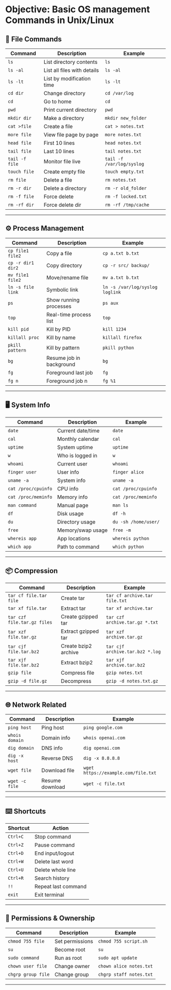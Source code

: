# **Objective: Basic OS management Commands in Unix/Linux**

## 📁 **File Commands**

| Command        | Description                 | Example                   |
| -------------- | --------------------------- | ------------------------- |
| `ls`           | List directory contents     | `ls`                      |
| `ls -al`       | List all files with details | `ls -al`                  |
| `ls -lt`       | List by modification time   | `ls -lt`                  |
| `cd dir`       | Change directory            | `cd /var/log`             |
| `cd`           | Go to home                  | `cd`                      |
| `pwd`          | Print current directory     | `pwd`                     |
| `mkdir dir`    | Make a directory            | `mkdir new_folder`        |
| `cat >file`    | Create a file               | `cat > notes.txt`         |
| `more file`    | View file page by page      | `more notes.txt`          |
| `head file`    | First 10 lines              | `head notes.txt`          |
| `tail file`    | Last 10 lines               | `tail notes.txt`          |
| `tail -f file` | Monitor file live           | `tail -f /var/log/syslog` |
| `touch file`   | Create empty file           | `touch empty.txt`         |
| `rm file`      | Delete a file               | `rm notes.txt`            |
| `rm -r dir`    | Delete a directory          | `rm -r old_folder`        |
| `rm -f file`   | Force delete                | `rm -f locked.txt`        |
| `rm -rf dir`   | Force delete dir            | `rm -rf /tmp/cache`       |

---

## ⚙️ **Process Management**

| Command           | Description              | Example                         |
| ----------------- | ------------------------ | ------------------------------- |
| `cp file1 file2`  | Copy a file              | `cp a.txt b.txt`                |
| `cp -r dir1 dir2` | Copy directory           | `cp -r src/ backup/`            |
| `mv file1 file2`  | Move/rename file         | `mv a.txt b.txt`                |
| `ln -s file link` | Symbolic link            | `ln -s /var/log/syslog loglink` |
| `ps`              | Show running processes   | `ps aux`                        |
| `top`             | Real-time process list   | `top`                           |
| `kill pid`        | Kill by PID              | `kill 1234`                     |
| `killall proc`    | Kill by name             | `killall firefox`               |
| `pkill pattern`   | Kill by pattern          | `pkill python`                  |
| `bg`              | Resume job in background | `bg`                            |
| `fg`              | Foreground last job      | `fg`                            |
| `fg n`            | Foreground job n         | `fg %1`                         |

---

## 🖥️ **System Info**

| Command             | Description       | Example              |
| ------------------- | ----------------- | -------------------- |
| `date`              | Current date/time | `date`               |
| `cal`               | Monthly calendar  | `cal`                |
| `uptime`            | System uptime     | `uptime`             |
| `w`                 | Who is logged in  | `w`                  |
| `whoami`            | Current user      | `whoami`             |
| `finger user`       | User info         | `finger alice`       |
| `uname -a`          | System info       | `uname -a`           |
| `cat /proc/cpuinfo` | CPU info          | `cat /proc/cpuinfo`  |
| `cat /proc/meminfo` | Memory info       | `cat /proc/meminfo`  |
| `man command`       | Manual page       | `man ls`             |
| `df`                | Disk usage        | `df -h`              |
| `du`                | Directory usage   | `du -sh /home/user/` |
| `free`              | Memory/swap usage | `free -m`            |
| `whereis app`       | App locations     | `whereis python`     |
| `which app`         | Path to command   | `which python`       |

---

## 📦 **Compression**

| Command                     | Description          | Example                         |
| --------------------------- | -------------------- | ------------------------------- |
| `tar cf file.tar file`      | Create tar           | `tar cf archive.tar file.txt`   |
| `tar xf file.tar`           | Extract tar          | `tar xf archive.tar`            |
| `tar czf file.tar.gz files` | Create gzipped tar   | `tar czf archive.tar.gz *.txt`  |
| `tar xzf file.tar.gz`       | Extract gzipped tar  | `tar xzf archive.tar.gz`        |
| `tar cjf file.tar.bz2`      | Create bzip2 archive | `tar cjf archive.tar.bz2 *.log` |
| `tar xjf file.tar.bz2`      | Extract bzip2        | `tar xjf archive.tar.bz2`       |
| `gzip file`                 | Compress file        | `gzip notes.txt`                |
| `gzip -d file.gz`           | Decompress           | `gzip -d notes.txt.gz`          |

---

## 🌐 **Network Related**

| Command        | Description     | Example                             |
| -------------- | --------------- | ----------------------------------- |
| `ping host`    | Ping host       | `ping google.com`                   |
| `whois domain` | Domain info     | `whois openai.com`                  |
| `dig domain`   | DNS info        | `dig openai.com`                    |
| `dig -x host`  | Reverse DNS     | `dig -x 8.8.8.8`                    |
| `wget file`    | Download file   | `wget https://example.com/file.txt` |
| `wget -c file` | Resume download | `wget -c file.txt`                  |

---

## ⌨️ **Shortcuts**

| Shortcut | Action              |
| -------- | ------------------- |
| `Ctrl+C` | Stop command        |
| `Ctrl+Z` | Pause command       |
| `Ctrl+D` | End input/logout    |
| `Ctrl+W` | Delete last word    |
| `Ctrl+U` | Delete whole line   |
| `Ctrl+R` | Search history      |
| `!!`     | Repeat last command |
| `exit`   | Exit terminal       |

---

## 🔐 **Permissions & Ownership**

| Command            | Description     | Example                 |
| ------------------ | --------------- | ----------------------- |
| `chmod 755 file`   | Set permissions | `chmod 755 script.sh`   |
| `su`               | Become root     | `su`                    |
| `sudo command`     | Run as root     | `sudo apt update`       |
| `chown user file`  | Change owner    | `chown alice notes.txt` |
| `chgrp group file` | Change group    | `chgrp staff notes.txt` |

---
